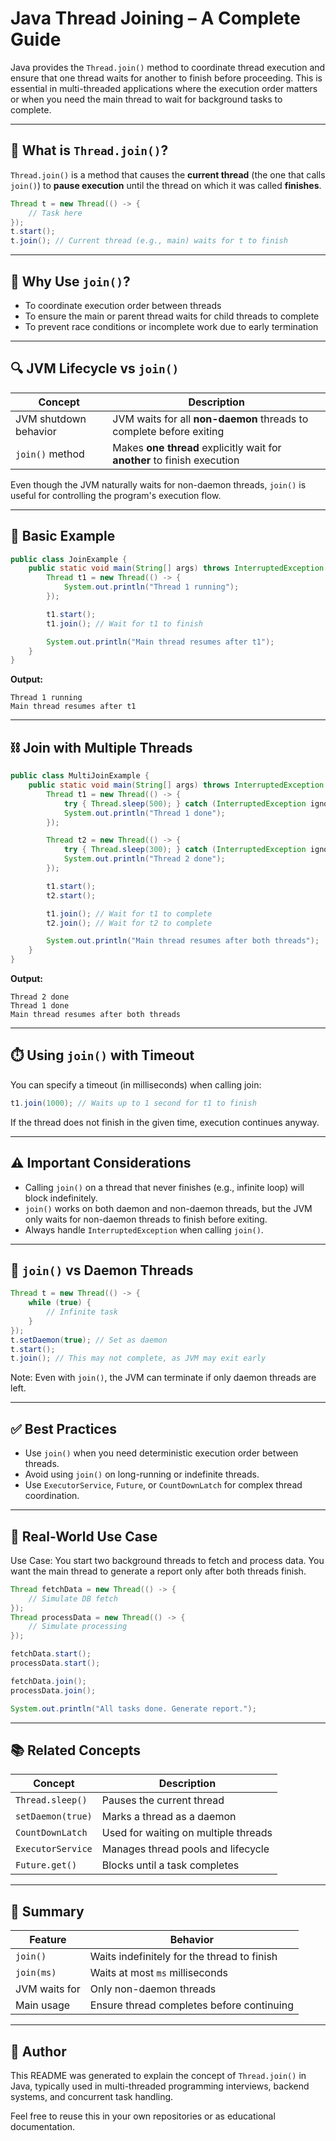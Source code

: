 
# Java Thread Joining – A Complete Guide

Java provides the `Thread.join()` method to coordinate thread execution and ensure that one thread waits for another to finish before proceeding. This is essential in multi-threaded applications where the execution order matters or when you need the main thread to wait for background tasks to complete.

---

## 🧠 What is `Thread.join()`?

`Thread.join()` is a method that causes the **current thread** (the one that calls `join()`) to **pause execution** until the thread on which it was called **finishes**.

```java
Thread t = new Thread(() -> {
    // Task here
});
t.start();
t.join(); // Current thread (e.g., main) waits for t to finish
```

---

## 🚦 Why Use `join()`?

- To coordinate execution order between threads
- To ensure the main or parent thread waits for child threads to complete
- To prevent race conditions or incomplete work due to early termination

---

## 🔍 JVM Lifecycle vs `join()`

| Concept                | Description                                                                 |
|------------------------|-----------------------------------------------------------------------------|
| JVM shutdown behavior | JVM waits for all **non-daemon** threads to complete before exiting         |
| `join()` method        | Makes **one thread** explicitly wait for **another** to finish execution   |

Even though the JVM naturally waits for non-daemon threads, `join()` is useful for controlling the program's execution flow.

---

## 📌 Basic Example

```java
public class JoinExample {
    public static void main(String[] args) throws InterruptedException {
        Thread t1 = new Thread(() -> {
            System.out.println("Thread 1 running");
        });

        t1.start();
        t1.join(); // Wait for t1 to finish

        System.out.println("Main thread resumes after t1");
    }
}
```

**Output:**
```
Thread 1 running
Main thread resumes after t1
```

---

## ⛓️ Join with Multiple Threads

```java
public class MultiJoinExample {
    public static void main(String[] args) throws InterruptedException {
        Thread t1 = new Thread(() -> {
            try { Thread.sleep(500); } catch (InterruptedException ignored) {}
            System.out.println("Thread 1 done");
        });

        Thread t2 = new Thread(() -> {
            try { Thread.sleep(300); } catch (InterruptedException ignored) {}
            System.out.println("Thread 2 done");
        });

        t1.start();
        t2.start();

        t1.join(); // Wait for t1 to complete
        t2.join(); // Wait for t2 to complete

        System.out.println("Main thread resumes after both threads");
    }
}
```

**Output:**
```
Thread 2 done
Thread 1 done
Main thread resumes after both threads
```

---

## ⏱️ Using `join()` with Timeout

You can specify a timeout (in milliseconds) when calling join:

```java
t1.join(1000); // Waits up to 1 second for t1 to finish
```

If the thread does not finish in the given time, execution continues anyway.

---

## ⚠️ Important Considerations

- Calling `join()` on a thread that never finishes (e.g., infinite loop) will block indefinitely.
- `join()` works on both daemon and non-daemon threads, but the JVM only waits for non-daemon threads to finish before exiting.
- Always handle `InterruptedException` when calling `join()`.

---

## 🧵 `join()` vs Daemon Threads

```java
Thread t = new Thread(() -> {
    while (true) {
        // Infinite task
    }
});
t.setDaemon(true); // Set as daemon
t.start();
t.join(); // This may not complete, as JVM may exit early
```

Note: Even with `join()`, the JVM can terminate if only daemon threads are left.

---

## ✅ Best Practices

- Use `join()` when you need deterministic execution order between threads.
- Avoid using `join()` on long-running or indefinite threads.
- Use `ExecutorService`, `Future`, or `CountDownLatch` for complex thread coordination.

---

## 🧪 Real-World Use Case

Use Case: You start two background threads to fetch and process data. You want the main thread to generate a report only after both threads finish.

```java
Thread fetchData = new Thread(() -> {
    // Simulate DB fetch
});
Thread processData = new Thread(() -> {
    // Simulate processing
});

fetchData.start();
processData.start();

fetchData.join();
processData.join();

System.out.println("All tasks done. Generate report.");
```

---

## 📚 Related Concepts

| Concept              | Description                              |
|----------------------|------------------------------------------|
| `Thread.sleep()`     | Pauses the current thread                |
| `setDaemon(true)`    | Marks a thread as a daemon               |
| `CountDownLatch`     | Used for waiting on multiple threads     |
| `ExecutorService`    | Manages thread pools and lifecycle       |
| `Future.get()`       | Blocks until a task completes            |

---

## 🧩 Summary

| Feature        | Behavior                              |
|----------------|----------------------------------------|
| `join()`       | Waits indefinitely for the thread to finish |
| `join(ms)`     | Waits at most `ms` milliseconds        |
| JVM waits for  | Only non-daemon threads                |
| Main usage     | Ensure thread completes before continuing |

---

## 📎 Author

This README was generated to explain the concept of `Thread.join()` in Java, typically used in multi-threaded programming interviews, backend systems, and concurrent task handling.

Feel free to reuse this in your own repositories or as educational documentation.
